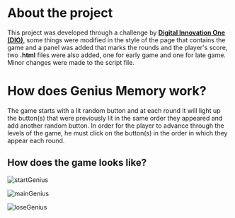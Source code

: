 # About the project

This project was developed through a challenge by **[Digital Innovation One (DIO)](https://www.dio.me/)**, some things were modified in the style of the page that contains the game and a panel was added that marks the rounds and the player's score, two **.html** files were also added, one for early game and one for late game. Minor changes were made to the script file.

# How does Genius Memory work?

The game starts with a lit random button and at each round it will light up the button(s) that were previously lit in the same order they appeared and add another random button. In order for the player to advance through the levels of the game, he must click on the button(s) in the order in which they appear each round.

## How does the game looks like?

![startGenius](https://user-images.githubusercontent.com/68133032/208750404-4f9640fd-7ae9-433d-87a4-cc60179a2166.png)

![mainGenius](https://user-images.githubusercontent.com/68133032/208751482-cd885e46-e9a4-45e3-8e79-af9c2a64f184.png)

![loseGenius](https://user-images.githubusercontent.com/68133032/208751546-fc1dcfc6-78e0-4b39-9d63-190f9fe88d14.png)
